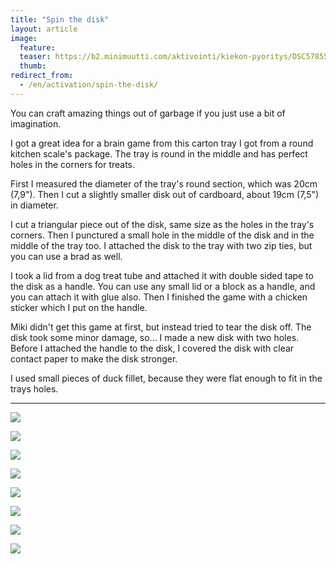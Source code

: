```yaml
---
title: "Spin the disk"
layout: article
image:
  feature:
  teaser: https://b2.minimuutti.com/aktivointi/kiekon-pyoritys/DSC57855-245px.jpg
  thumb:
redirect_from:
  - /en/activation/spin-the-disk/
---
```


You can craft amazing things out of garbage if you just use a bit of imagination.

I got a great idea for a brain game from this carton tray I got from a round kitchen scale's package. The tray is round in the middle and has perfect holes in the corners for treats.

First I measured the diameter of the tray's round section, which was 20cm (7,9"). Then I cut a slightly smaller disk out of cardboard, about 19cm (7,5") in diameter.

I cut a triangular piece out of the disk, same size as the holes in the tray's corners. Then I punctured a small hole in the middle of the disk and in the middle of the tray too. I attached the disk to the tray with two zip ties, but you can use a brad as well.

I took a lid from a dog treat tube and attached it with double sided tape to the disk as a handle. You can use any small lid or a block as a handle, and you can attach it with glue also. Then I finished the game with a chicken sticker which I put on the handle.

Miki didn't get this game at first, but instead tried to tear the disk off. The disk took some minor damage, so... I made a new disk with two holes. Before I attached the handle to the disk, I covered the disk with clear
contact paper to make the disk stronger.

I used small pieces of duck fillet, because they were flat enough to fit in the trays holes.

---

![](https://b2.minimuutti.com/aktivointi/kiekon-pyoritys/DSC57798-800px.jpg)

![](https://b2.minimuutti.com/aktivointi/kiekon-pyoritys/DSC57802-800px.jpg)

![](https://b2.minimuutti.com/aktivointi/kiekon-pyoritys/DSC57812-800px.jpg)

![](https://b2.minimuutti.com/aktivointi/kiekon-pyoritys/DSC57866-800px.jpg)

![](https://b2.minimuutti.com/aktivointi/kiekon-pyoritys/DSC57855-800px.jpg)

![](https://b2.minimuutti.com/aktivointi/kiekon-pyoritys/DSC57772-800px.jpg)

![](https://b2.minimuutti.com/aktivointi/kiekon-pyoritys/DSC57789-800px.jpg)

![](https://b2.minimuutti.com/aktivointi/kiekon-pyoritys/DSC57795-800px.jpg)

